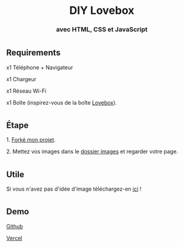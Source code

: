 <h1 align="center"> DIY Lovebox </h1>
<h3 align="center"> avec HTML, CSS et JavaScript </h3>

#

<h2> Requirements </h2>

<p> x1 Téléphone + Navigateur </p>
<p> x1 Chargeur </p>
<p> x1 Réseau Wi-Fi </p>
<p> x1 Boîte (inspirez-vous de la boîte <a href="assets/images/lovebox.png?raw=true">Lovebox</a>). </p>

#

<h2> Étape </h2>

<p> 1. <a href="https://github.com/LeBazarDeBryan/DIY_Lovebox/fork">Forké mon projet</a>. </p>
<p> 2. Mettez vos images dans le <a href="images">dossier images</a> et regarder votre page. </p>

#

<h2> Utile </h2>

<p> Si vous n'avez pas d'idée d'image téléchargez-en <a href="https://github.com/LeBazarDeBryan/DIY_Lovebox/tree/main/database">ici</a> ! </p>

#

<h2> Demo </h2>

<p> <a href="https://severinegalera.github.io/DIY_Lovebox/"> Github </a></p>
<p> <a href="https://diy-lovebox-severinegalera.vercel.app/"> Vercel </a></p>

